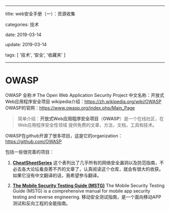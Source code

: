 

---

title: web安全手册（一）：资源收集

categories: 技术

date: 2019-03-14

update: 2019-03-14

tags: [ '技术', ‘安全’, '收藏夹' ]

---

# OWASP
OWASP 全称:# The Open Web Application Security Project
中文名称：开放式Web应用程序安全项目
wikipedia介绍：https://zh.wikipedia.org/wiki/OWASP
OWASP的官网：https://www.owasp.org/index.php/Main_Page

> 简单介绍：**开放式Web应用程序安全项目**（**OWASP**）是一个在线社区，在 Web应用程序安全性领域 提供免费的文章，方法，文档，工具和技术。

OWASP在github开源了很多项目，这是它的organization：https://github.com/OWASP

包括一些很完善的项目：
1. **[CheatSheetSeries](https://github.com/OWASP/CheatSheetSeries)**
	这个表列出了几乎所有的网络安全漏洞以及防范指南，不必去各大论坛看良莠不齐的文章了，认真阅读这个仓库，就会有很大的收获。如果它没有中文翻译的话，我希望参与翻译。
	
2. **[The Mobile Security Testing Guide (MSTG)](https://github.com/OWASP/owasp-mstg)**
	The Mobile Security Testing Guide (MSTG) is a comprehensive manual for mobile app security testing and reverse engineering.
	移动安全测试指南，是一个面向移动APP测试和反向工程的全能指南。

<!--stackedit_data:
eyJoaXN0b3J5IjpbLTYyMDM5Mjc3MF19
-->